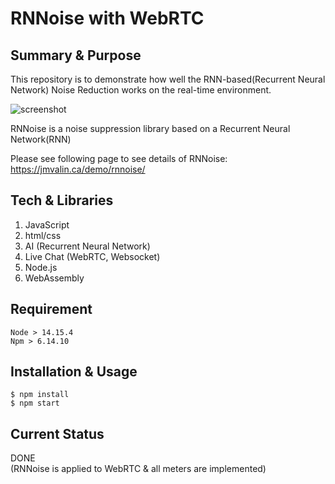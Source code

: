# RNNoise with WebRTC

## Summary & Purpose
This repository is to demonstrate how well the RNN-based(Recurrent Neural Network) Noise Reduction works on the real-time environment.

![screenshot](https://user-images.githubusercontent.com/37427419/120878799-bb030d00-c5f9-11eb-822d-7566e53dee12.png)

RNNoise is a noise suppression library based on a Recurrent Neural Network(RNN)

Please see following page to see details of RNNoise:
https://jmvalin.ca/demo/rnnoise/

## Tech & Libraries
1. JavaScript
2. html/css
3. AI (Recurrent Neural Network)
4. Live Chat (WebRTC, Websocket)
5. Node.js
6. WebAssembly


## Requirement
```
Node > 14.15.4
Npm > 6.14.10
```

## Installation & Usage
```
$ npm install
$ npm start
```

## Current Status
DONE\
(RNNoise is applied to WebRTC & all meters are implemented)
